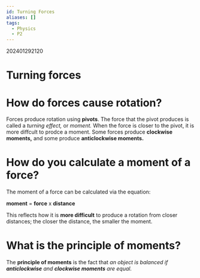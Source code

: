 ```yaml
---
id: Turning Forces
aliases: []
tags:
  - Physics
  - P2
---
```

202401292120
# Turning forces

# How do forces cause rotation?

Forces produce rotation using **pivots**. The force that the pivot produces is called a *turning effect,* or *moment.* When the force is closer to the pivot, it is more diffcult to prodce a moment. Some forces produce **clockwise moments,** and some produce **anticlockwise moments.**

# How do you calculate a **moment** of a force?

The moment of a force can be calculated via the equation:

**moment** = **force** x **distance** 

This reflects how it is **more difficult** to produce a rotation from closer distances; the closer the distance, the smaller the moment.

# What is the principle of moments?

The **principle of moments** is the fact that *an object is balanced if **anticlockwise** and **clockwise moments** are equal.*

